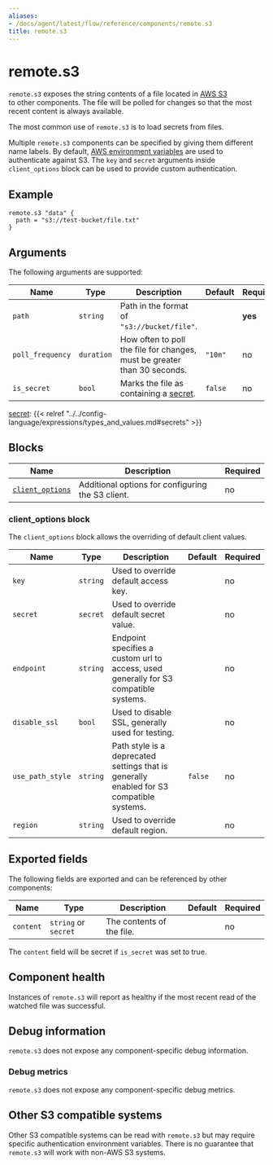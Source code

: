 ```yaml
---
aliases:
- /docs/agent/latest/flow/reference/components/remote.s3
title: remote.s3
---
```


# remote.s3

`remote.s3` exposes the string contents of a file located in [AWS S3](https://aws.amazon.com/s3/)  
to other components. The file will be polled for changes so that the most
recent content is always available.

The most common use of `remote.s3` is to load secrets from files. 

Multiple `remote.s3` components can be specified by giving them different name
labels. By default, [AWS environment variables](https://docs.aws.amazon.com/cli/latest/userguide/cli-configure-envvars.html) are used to authenticate against S3. The `key` and `secret` arguments inside `client_options` block can be used to provide custom authentication. 

## Example

```river
remote.s3 "data" {
  path = "s3://test-bucket/file.txt"
}
```

## Arguments

The following arguments are supported:

Name | Type | Description                                                             | Default | Required
---- | ---- |-------------------------------------------------------------------------| ------- | --------
`path` | `string` | Path in the format of `"s3://bucket/file"`. | | **yes**
`poll_frequency` | `duration` | How often to poll the file for changes, must be greater than 30 seconds. | `"10m"` | no
`is_secret` | `bool` | Marks the file as containing a [secret][]. | `false` | no

[secret]: {{< relref "../../config-language/expressions/types_and_values.md#secrets" >}}

## Blocks

Name | Description | Required
---- | ----------- | --------
[`client_options`](#client_options) | Additional options for configuring the S3 client. | no


### client_options block

The `client_options` block allows the overriding of default client values. 

Name | Type | Description | Default | Required
---- | ---- | ----------- | ------- | --------
`key` | `string` | Used to override default access key. | | no
`secret` | `secret` | Used to override default secret value. | | no
`endpoint` | `string` | Endpoint specifies a custom url to access, used generally for S3 compatible systems. | | no
`disable_ssl` | `bool` | Used to disable SSL, generally used for testing. | | no
`use_path_style` | `string` | Path style is a deprecated settings that is generally enabled for S3 compatible systems. | `false` | no
`region` | `string` | Used to override default region. | | no

## Exported fields

The following fields are exported and can be referenced by other components:

Name | Type | Description | Default | Required
---- | ---- | ----------- | ------- | --------
`content` | `string` or `secret` | The contents of the file. | | no

The `content` field will be secret if `is_secret` was set to true.

## Component health

Instances of `remote.s3` will report as healthy if the most recent read of
the watched file was successful.

## Debug information

`remote.s3` does not expose any component-specific debug information.

### Debug metrics

`remote.s3` does not expose any component-specific debug metrics.

[secret]: ../secrets.md#is_secret-argument-in-components

## Other S3 compatible systems

Other S3 compatible systems can be read with `remote.s3` but may require specific authentication environment variables. There is no guarantee that `remote.s3` will work with non-AWS S3 systems. 

